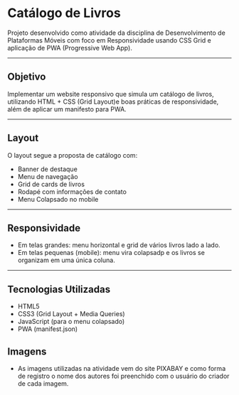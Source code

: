 # Catálogo de Livros

Projeto desenvolvido como atividade da disciplina de Desenvolvimento de Plataformas Móveis com foco em Responsividade usando CSS Grid e aplicação de PWA (Progressive Web App).

---

## Objetivo
Implementar um website responsivo que simula um catálogo de livros, utilizando HTML + CSS (Grid Layout)e boas práticas de responsividade, além de aplicar um manifesto para PWA.

---

## Layout
O layout segue a proposta de catálogo com:
- Banner de destaque
- Menu de navegação
- Grid de cards de livros
- Rodapé com informações de contato
- Menu Colapsado no mobile

---

## Responsividade
- Em telas grandes: menu horizontal e grid de vários livros lado a lado.  
- Em telas pequenas (mobile): menu vira colapsadp e os livros se organizam em uma única coluna.

---

## Tecnologias Utilizadas
- HTML5
- CSS3 (Grid Layout + Media Queries)
- JavaScript (para o menu colapsado)
- PWA (manifest.json)

## Imagens
- As imagens utilizadas na atividade vem do site PIXABAY e como forma de registro o nome dos autores foi preenchido com o usuário do criador de cada imagem.